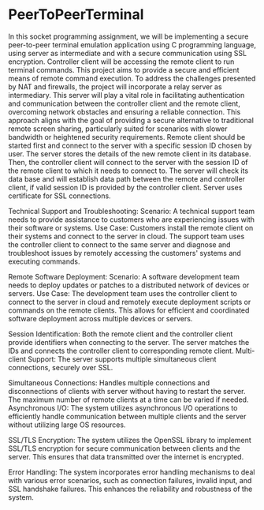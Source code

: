 # PeerToPeerTerminal

In this socket programming assignment, we will be implementing a secure peer-to-peer terminal emulation application using C programming language, using server as intermediate and with a secure communication using SSL encryption. Controller client will be accessing the remote client to run terminal commands. This project aims to provide a secure and efficient means of remote command execution. To address the challenges presented by NAT and firewalls, the project will incorporate a relay server as intermediary. This server will play a vital role in facilitating authentication and communication between the controller client and the remote client, overcoming network obstacles and ensuring a reliable connection. This approach aligns with the goal of providing a secure alternative to traditional remote screen sharing, particularly suited for scenarios with slower bandwidth or heightened security requirements. 
Remote client should be started first and connect to the server with a specific session ID chosen by user. The server stores the details of the new remote client in its database. Then, the controller client will connect to the server with the session ID of the remote client to which it needs to connect to. The server will check its data base and will establish data path between the remote and controller client, if valid session ID is provided by the controller client. Server uses certificate for SSL connections.

Technical Support and Troubleshooting:
Scenario: A technical support team needs to provide assistance to customers who are experiencing issues with their software or systems.
Use Case: Customers install the remote client on their systems and connect to the server in cloud. The support team uses the controller client to connect to the same server and diagnose and troubleshoot issues by remotely accessing the customers' systems and executing commands.

Remote Software Deployment:
Scenario: A software development team needs to deploy updates or patches to a distributed network of devices or servers.
Use Case: The development team uses the controller client to connect to the server in cloud and remotely execute deployment scripts or commands on the remote clients. This allows for efficient and coordinated software deployment across multiple devices or servers.

Session Identification: Both the remote client and the controller client provide identifiers when connecting to the server. The server matches the IDs and connects the controller client to corresponding remote client.
Multi-client Support: The server supports multiple simultaneous client connections, securely over SSL. 

Simultaneous Connections: Handles multiple connections and disconnections of clients with server without having to restart the server. The maximum number of remote clients at a time can be varied if needed.
Asynchronous I/O: The system utilizes asynchronous I/O operations to efficiently handle communication between multiple clients and the server without utilizing large OS resources.

SSL/TLS Encryption: The system utilizes the OpenSSL library to implement SSL/TLS encryption for secure communication between clients and the server. This ensures that data transmitted over the internet is encrypted.

Error Handling: The system incorporates error handling mechanisms to deal with various error scenarios, such as connection failures, invalid input, and SSL handshake failures. This enhances the reliability and robustness of the system.
